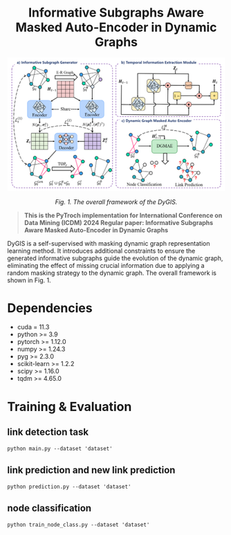 <h1 align="center">
Informative Subgraphs Aware Masked Auto-Encoder in Dynamic Graphs
</h1>


<p align="center">
  <img src="img.png"/>
<p align="center"><em>Fig. 1. The overall framework of the DyGIS.</em>
</p>

 >**This is the PyTroch implementation for International Conference on Data Mining (ICDM) 2024 Regular paper: 
Informative Subgraphs Aware Masked Auto-Encoder in Dynamic Graphs**
 

DyGIS is a self-supervised with masking dynamic graph representation learning method. It introduces additional constraints to ensure 
the generated informative subgraphs guide the evolution of the dynamic graph, eliminating the effect of missing crucial information 
due to applying a random masking strategy to the dynamic graph. The overall framework is shown in Fig. 1.

# Dependencies
* cuda = 11.3
* python >= 3.9
* pytorch >= 1.12.0
* numpy >= 1.24.3
* pyg >= 2.3.0
* scikit-learn >= 1.2.2
* scipy >= 1.16.0
* tqdm >= 4.65.0


# Training & Evaluation
## link detection task
```
python main.py --dataset 'dataset'
```

## link prediction and new link prediction
```
python prediction.py --dataset 'dataset'
```

## node classification
```
python train_node_class.py --dataset 'dataset'
```


